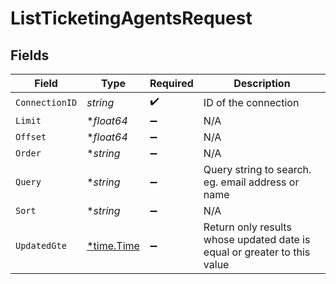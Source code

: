 # ListTicketingAgentsRequest


## Fields

| Field                                                                    | Type                                                                     | Required                                                                 | Description                                                              |
| ------------------------------------------------------------------------ | ------------------------------------------------------------------------ | ------------------------------------------------------------------------ | ------------------------------------------------------------------------ |
| `ConnectionID`                                                           | *string*                                                                 | :heavy_check_mark:                                                       | ID of the connection                                                     |
| `Limit`                                                                  | **float64*                                                               | :heavy_minus_sign:                                                       | N/A                                                                      |
| `Offset`                                                                 | **float64*                                                               | :heavy_minus_sign:                                                       | N/A                                                                      |
| `Order`                                                                  | **string*                                                                | :heavy_minus_sign:                                                       | N/A                                                                      |
| `Query`                                                                  | **string*                                                                | :heavy_minus_sign:                                                       | Query string to search. eg. email address or name                        |
| `Sort`                                                                   | **string*                                                                | :heavy_minus_sign:                                                       | N/A                                                                      |
| `UpdatedGte`                                                             | [*time.Time](https://pkg.go.dev/time#Time)                               | :heavy_minus_sign:                                                       | Return only results whose updated date is equal or greater to this value |